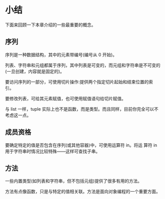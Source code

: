 # 小结

下面来回顾一下本章介绍的一些最重要的概念。

## 序列

序列是一种数据结构，其中的元素带编号(编号从 0 开始)。

列表、字符串和元组都属于序列，其中列表是可变的，而元组和字符串是不可变的(一旦创建，内容就是固定的)。

要访问序列的一部分，可使用切片操作:提供两个指定切片起始和结束位置的索引。

要修改列表，可给其元素赋值，也可使用赋值语句给切片赋值。

与 list 一样，tuple 实际上也不是函数，而是类型。而且同样，目前你完全可以不考虑这一点。

## 成员资格

要确定特定的值是否包含在序列(或其他容器)中，可使用运算符 in。将运 算符 in 用于字符串时情况比较特殊——这样可查找子串。

## 方法

一些内置类型(如列表和字符串，但不包括元组)提供了很多有用的方法。

方法有点像函数，只是与特定的值相关联。方法是面向对象编程的一个重要方面。
